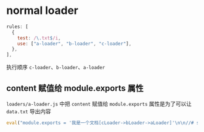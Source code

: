 # normal loader

```js
rules: [
  {
    test: /\.txt$/i,
    use: ["a-loader", "b-loader", "c-loader"],
  },
],
```

执行顺序 `c-loader`、`b-loader`、`a-loader`

## content 赋值给 module.exports 属性

`loaders/a-loader.js` 中把 `content` 赋值给 `module.exports` 属性是为了可以让 `data.txt` 导出内容

```js
eval("module.exports = '我是一个文档[cLoader->bLoader->aLoader]'\n\n//# sourceURL=webpack:///./src/data.txt?");
```